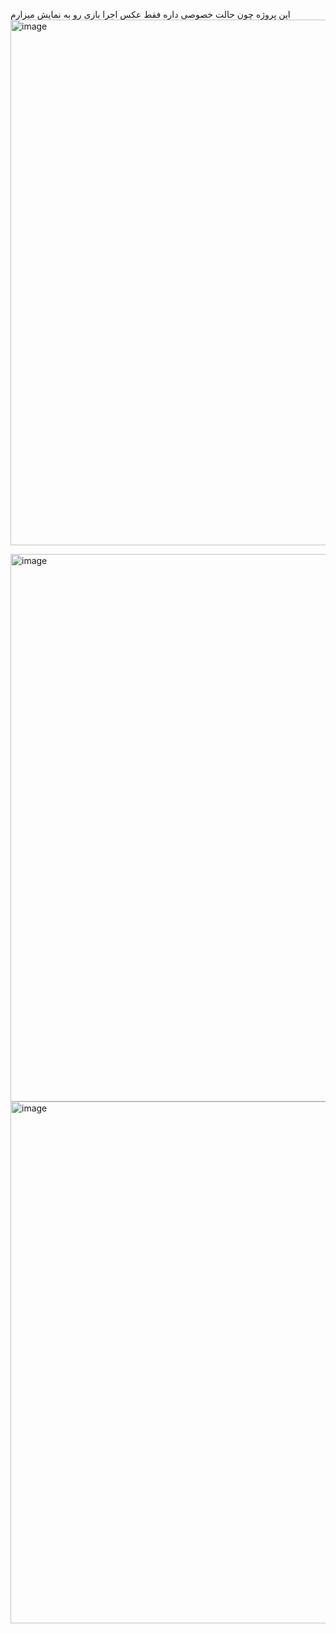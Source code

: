 این پروژه چون حالت خصوصی داره فقط عکس اجرا بازی رو به نمایش میزارم
<img width="1918" height="841" alt="image" src="https://github.com/user-attachments/assets/21498bd0-c2a4-42b3-8dff-5e4d7ef8a86d" />

<img width="1919" height="876" alt="image" src="https://github.com/user-attachments/assets/78acc59e-a488-4c71-a310-b4ed4bb15452" />

<img width="1919" height="835" alt="image" src="https://github.com/user-attachments/assets/942d6200-6f3d-4155-8713-d982e38e9141" />
